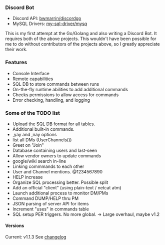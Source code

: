 ### Discord Bot
+ Discord API: [bwmarrin/discordgo](https://github.com/bwmarrin/discordgo)
+ MySQL Drivers: [my-sql-driver/mysq](https://github.com/go-sql-driver/mysql)

This is my first attempt at the Go/Golang and also writing a Discord Bot. It requires both of the above projects.
This wouldn't have been possible for me to do without contributors of the projects above, so I greatly appreciate their work.

### Features
+ Console Interface
+ Remote capabilities
+ SQL DB to store commands between runs
+ On-the-fly runtime abilities to add additional commands
+ Checks permissions to allow access for commands
+ Error checking, handling, and logging

### Some of the TODO list
+ Upload the SQL DB format for all tables.
+ Additional built-in commands.
+ ,yay and ,nay options
+ list all DMs (UserChannels())
+ Greet on "Join"
+ Database containing users and last-seen
+ Allow vendor owners to update commands
+ google/wiki search in-line
+ Linking commmands to each other
+ User and Channel mentions. @1234567890
+ HELP increase
+ Organize SQL processing better. Possible split
+ Add an official "client" (using plain-text / netcat atm)
+ Launch additional process to monitor DM/PMs
+ Command DUMP/HELP thru PM
+ JSON parsing of server API for items
+ Increment "uses" in commands table
+ SQL setup PER triggers. No more global. -> Large overhaul, maybe v1.2

#### Versions
Current: v1.1.3
See [changelog](https://github.com/d0x1p2/DiscordBot-go/blob/master/changelog)